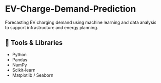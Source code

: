 # EV-Charge-Demand-Prediction
Forecasting EV charging demand using machine learning and data analysis to support infrastructure and energy planning.
## 🔧 Tools & Libraries
- Python
- Pandas
- NumPy
- Scikit-learn
- Matplotlib / Seaborn

